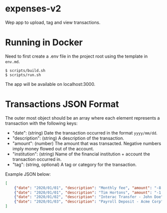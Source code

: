 # expenses-v2

Wep app to upload, tag and view transactions.

# Running in Docker

Need to first create a .env file in the project root using the template in `env.md`.

```shell
$ scripts/build.sh
$ scripts/run.sh
```

The app will be available on localhost:3000.

# Transactions JSON Format

The outer most object should be an array where each element represents a
transaction with the following keys:

- "date": (string) Date the transaction occurred in the format `yyyy/mm/dd`.
- "description": (string) A description of the transaction.
- "amount": (number) The amount that was transacted. Negative numbers imply money flowed out of the account.
- "institution": (string) Name of the financial institution + account the transaction occurred in.
- "tag": (string, optional) A tag or category for the transaction.

Example JSON below:

```JSON
[
    {"date": "2020/01/01", "description": "Monthly fee", "amount": "-8.95", "institution": "TD_CHEQUING", "tag": "banking"},
    {"date": "2020/01/01", "description": "Tim Hortons", "amount": "-1.98", "institution": "TD_VISA", "tag": "food"},
    {"date": "2020/01/02", "description": "Interac Transfer - John Doe", "amount": "-2950", "institution": "TD_CHEQUING", "tag": "rent"},
    {"date": "2020/01/03", "description": "Payroll Deposit - Acme Corp", "amount": "100", "institution": "TD_CHEQUING", "tag": "salary"},
]
```
